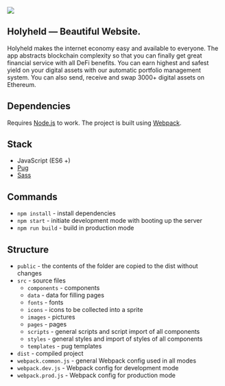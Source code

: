 ![](https://cdn-images-1.medium.com/max/2400/1*jIRj4wdytLof28mxFkIuQQ.png)
## Holyheld — Beautiful Website.

Holyheld makes the internet economy easy and available to everyone. The app abstracts blockchain complexity so that you can finally get great financial service with all DeFi benefits. You can earn highest and safest yield on your digital assets with our automatic portfolio management system. You can also send, receive and swap 3000+ digital assets on Ethereum.  

## Dependencies

Requires [Node.js](https://nodejs.org/en/) to work. The project is built using [Webpack](https://webpack.js.org/).

## Stack

- JavaScript (ES6 +)
- [Pug](https://pugjs.org/api/getting-started.html)
- [Sass](https://sass-lang.com/)

## Commands

- `npm install` - install dependencies
- `npm start` - initiate development mode with booting up the server
- `npm run build` - build in production mode

## Structure

- `public` - the contents of the folder are copied to the dist without changes
- `src` - source files
  - `components` - components
  - `data` - data for filling pages
  - `fonts` - fonts
  - `icons` - icons to be collected into a sprite
  - `images` - pictures
  - `pages` - pages
  - `scripts` - general scripts and script import of all components
  - `styles` - general styles and import of styles of all components
  - `templates` - pug templates
- `dist` - compiled project
- `webpack.common.js` - general Webpack config used in all modes
- `webpack.dev.js` - Webpack config for development mode
- `webpack.prod.js` - Webpack config for production mode
